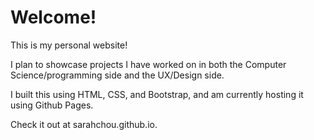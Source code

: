 # Welcome!

This is my personal website!

I plan to showcase projects I have worked on in both the Computer Science/programming side and the UX/Design side.

I built this using HTML, CSS, and Bootstrap, and am currently hosting it using Github Pages. 

Check it out at sarahchou.github.io.